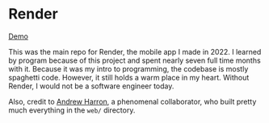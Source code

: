 # Render

[Demo](https://youtu.be/fp9qIQecDdw)

This was the main repo for Render, the mobile app I made in 2022. I learned by program because of this project and spent nearly seven full time months with it. Because it was my intro to programming, the codebase is mostly spaghetti code. However, it still holds a warm place in my heart. 
Without Render, I would not be a software engineer today.

Also, credit to [Andrew Harron](https://github.com/aharron), a phenomenal collaborator, who built pretty much everything in the `web/` directory.
